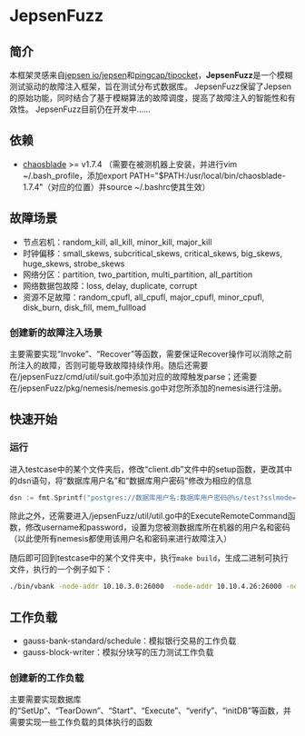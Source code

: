 # JepsenFuzz

## 简介

本框架灵感来自[jepsen io/jepsen](https://github.com/jepsen-io/jepsen)和[pingcap/tipocket](https://github.com/pingcap/tipocket)，**JepsenFuzz**是一个模糊测试驱动的故障注入框架，旨在测试分布式数据库。
JepsenFuzz保留了Jepsen的原始功能，同时结合了基于模糊算法的故障调度，提高了故障注入的智能性和有效性。
JepsenFuzz目前仍在开发中……


## 依赖

* [chaosblade](https://github.com/chaosblade-io/chaosblade) >= v1.7.4
（需要在被测机器上安装，并进行vim ~/.bash_profile，添加export PATH="$PATH:/usr/local/bin/chaosblade-1.7.4"（对应的位置）并source ~/.bashrc使其生效）


## 故障场景

* 节点宕机：random_kill, all_kill, minor_kill, major_kill
* 时钟偏移：small_skews, subcritical_skews, critical_skews, big_skews, huge_skews, strobe_skews
* 网络分区：partition, two_partition, multi_partition, all_partition
* 网络数据包故障：loss, delay, duplicate, corrupt
* 资源不足故障：random_cpufl, all_cpufl, major_cpufl, minor_cpufl, disk_burn, disk_fill, mem_fullload

### 创建新的故障注入场景
主要需要实现“Invoke”、“Recover”等函数，需要保证Recover操作可以消除之前所注入的故障，否则可能导致故障持续作用。随后还需要在/jepsenFuzz/cmd/util/suit.go中添加对应的故障触发parse；还需要在/jepsenFuzz/pkg/nemesis/nemesis.go中对您所添加的nemesis进行注册。


## 快速开始

### 运行

进入testcase中的某个文件夹后，修改“client.db”文件中的setup函数，更改其中的dsn语句，将“数据库用户名”和“数据库用户密码”修改为相应的信息
```go
dsn := fmt.Sprintf("postgres://数据库用户名:数据库用户密码@%s/test?sslmode=disable&target_session_attrs=read-write", addressesStr)
```
除此之外，还需要进入/jepsenFuzz/util/util.go中的ExecuteRemoteCommand函数，修改username和password，设置为您被测数据库所在机器的用户名和密码（以此使所有nemesis都使用该用户名和密码来进行故障注入）

随后即可回到testcase中的某个文件夹中，执行`make build`，生成二进制可执行文件，执行的一个例子如下：

```bash
./bin/vbank -node-addr 10.10.3.0:26000  -node-addr 10.10.4.26:26000 -node-addr 10.10.3.76:26000 -node-addr 10.10.1.9:26000 -node-addr 10.10.1.174:26000 -nemesis proc-kill
```


## 工作负载

* gauss-bank-standard/schedule：模拟银行交易的工作负载
* gauss-block-writer：模拟分块写的压力测试工作负载

### 创建新的工作负载
主要需要实现数据库的“SetUp”、“TearDown”、“Start”、“Execute”、“verify”、“initDB”等函数，并需要实现一些工作负载的具体执行的函数